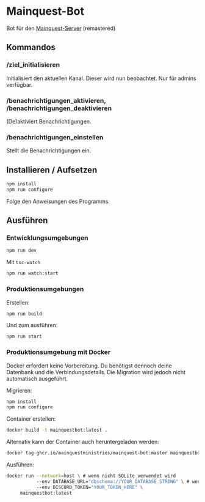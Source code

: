 # Mainquest-Bot

Bot für den [Mainquest-Server](https://mainquest.org) (remastered)

## Kommandos

### /ziel_initialisieren

Initialisiert den aktuellen Kanal. Dieser wird nun beobachtet. Nur für admins verfügbar.

### /benachrichtigungen_aktivieren, /benachrichtigungen_deaktivieren

(De)aktiviert Benachrichtigungen.

### /benachrichtigungen_einstellen

Stellt die Benachrichtigungen ein.

## Installieren / Aufsetzen

```sh
npm install
npm run configure
```

Folge den Anweisungen des Programms.

## Ausführen

### Entwicklungsumgebungen

```sh
npm run dev
```

Mit `tsc-watch`

```sh
npm run watch:start
```

### Produktionsumgebungen

Erstellen:

```sh
npm run build
```

Und zum ausführen:

```sh
npm run start
```

### Produktionsumgebung mit Docker

Docker erfordert keine Vorbereitung.
Du benötigst dennoch deine Datenbank und die Verbindungsdetails.
Die Migration wird jedoch nicht automatisch ausgeführt.

Migrieren:

```sh
npm install
npm run configure
```

Container erstellen:

```sh
docker build -t mainquestbot:latest .
```

Alternativ kann der Container auch heruntergeladen werden:

```sh
docker tag ghcr.io/mainquestministries/mainquest-bot:master mainquestbot:latest
```

Ausführen:

```sh
docker run --network=host \ # wenn nicht SQLite verwendet wird
           --env DATABASE_URL="dbschema://YOUR_DATABASE_STRING" \ # wenn nicht SQLite verwendet wird
           --env DISCORD_TOKEN="YOUR_TOKEN_HERE" \
     mainquestbot:latest
```
